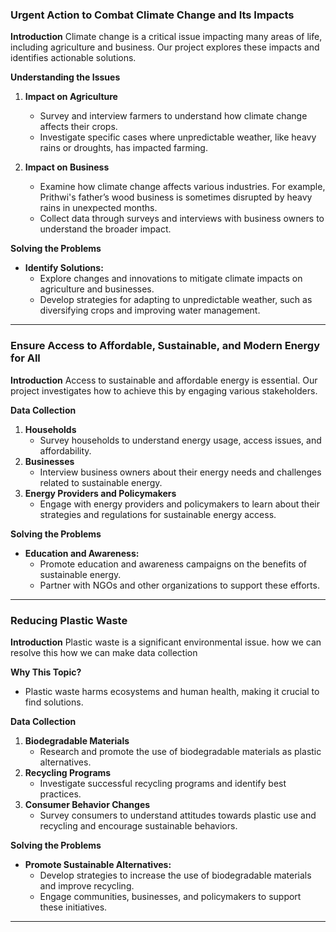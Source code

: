 
### Urgent Action to Combat Climate Change and Its Impacts

**Introduction**
Climate change is a critical issue impacting many areas of life, including agriculture and business. Our project explores these impacts and identifies actionable solutions.

**Understanding the Issues**
1. **Impact on Agriculture**
   - Survey and interview farmers to understand how climate change affects their crops.
   - Investigate specific cases where unpredictable weather, like heavy rains or droughts, has impacted farming.

2. **Impact on Business**
   - Examine how climate change affects various industries. For example, Prithwi's father’s wood business is sometimes disrupted by heavy rains in unexpected months.
   - Collect data through surveys and interviews with business owners to understand the broader impact.

**Solving the Problems**
- **Identify Solutions:**
  - Explore changes and innovations to mitigate climate impacts on agriculture and businesses.
  - Develop strategies for adapting to unpredictable weather, such as diversifying crops and improving water management.

---

### Ensure Access to Affordable, Sustainable, and Modern Energy for All

**Introduction**
Access to sustainable and affordable energy is essential. Our project investigates how to achieve this by engaging various stakeholders.

**Data Collection**
1. **Households**
   - Survey households to understand energy usage, access issues, and affordability.
2. **Businesses**
   - Interview business owners about their energy needs and challenges related to sustainable energy.
3. **Energy Providers and Policymakers**
   - Engage with energy providers and policymakers to learn about their strategies and regulations for sustainable energy access.

**Solving the Problems**
- **Education and Awareness:**
  - Promote education and awareness campaigns on the benefits of sustainable energy.
  - Partner with NGOs and other organizations to support these efforts.

---

### Reducing Plastic Waste

**Introduction**
Plastic waste is a significant environmental issue. how we can resolve this how we can make data collection 

**Why This Topic?**
- Plastic waste harms ecosystems and human health, making it crucial to find solutions.

**Data Collection**
1. **Biodegradable Materials**
   - Research and promote the use of biodegradable materials as plastic alternatives.
2. **Recycling Programs**
   - Investigate successful recycling programs and identify best practices.
3. **Consumer Behavior Changes**
   - Survey consumers to understand attitudes towards plastic use and recycling and encourage sustainable behaviors.

**Solving the Problems**
- **Promote Sustainable Alternatives:**
  - Develop strategies to increase the use of biodegradable materials and improve recycling.
  - Engage communities, businesses, and policymakers to support these initiatives.

---


